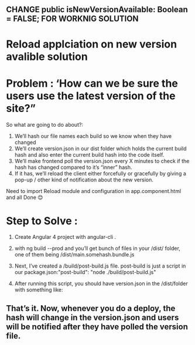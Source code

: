 
## CHANGE  public isNewVersionAvailable: Boolean = FALSE;  FOR WORKNIG SOLUTION 

# Reload applciation on new version  avalible solution 

# Problem :  ‘How can we be sure the users use the latest version of the site?”
So what are going to do about?:    
1.	We’ll hash our file names each build so we know when they have changed
2.	We’ll create version.json in our dist folder which holds the current build hash and also enter the current build hash into the code itself.
3.	We’ll make frontend poll the version.json every X minutes to check if the hash has changed compared to it’s “inner” hash.
4.	If it has, we’ll reload the client either forcefully or gracefully by giving a pop-up / other kind of notification about the new version.

Need to import Reload module and configuration in app.component.html and all Done 😊
 
# Step to Solve :
1. Create Angular 4 project with angular-cli .
2. with ng build --prod and you’ll get bunch of files in your /dist/ folder, one of them being /dist/main.somehash.bundle.js 

3. Next, I’ve created a /build/post-build.js file. post-build is just a script in our package.json:"post-build": "node ./build/post-build.js" 
 
4. After running this script, you should have version.json in the /dist/folder with something like:
 

## That’s it. Now, whenever you do a deploy, the hash will change in the version.json and users will be notified after they have polled the version file. 
 
